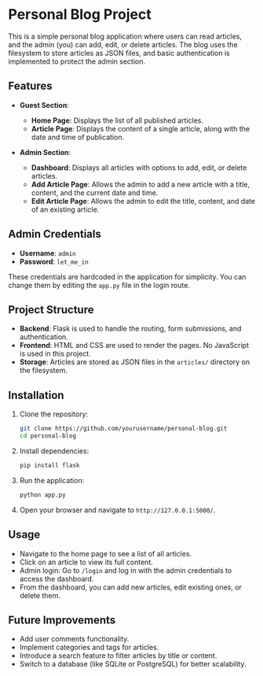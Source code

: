 # Personal Blog Project

This is a simple personal blog application where users can read articles, and the admin (you) can add, edit, or delete articles. The blog uses the filesystem to store articles as JSON files, and basic authentication is implemented to protect the admin section.

## Features

- **Guest Section**:
  - **Home Page**: Displays the list of all published articles.
  - **Article Page**: Displays the content of a single article, along with the date and time of publication.
  
- **Admin Section**:
  - **Dashboard**: Displays all articles with options to add, edit, or delete articles.
  - **Add Article Page**: Allows the admin to add a new article with a title, content, and the current date and time.
  - **Edit Article Page**: Allows the admin to edit the title, content, and date of an existing article.

## Admin Credentials

- **Username**: `admin`
- **Password**: `let_me_in`

These credentials are hardcoded in the application for simplicity. You can change them by editing the `app.py` file in the login route.

## Project Structure

- **Backend**: Flask is used to handle the routing, form submissions, and authentication.
- **Frontend**: HTML and CSS are used to render the pages. No JavaScript is used in this project.
- **Storage**: Articles are stored as JSON files in the `articles/` directory on the filesystem.

## Installation

1. Clone the repository:

    ```bash
    git clone https://github.com/yourusername/personal-blog.git
    cd personal-blog
    ```

2. Install dependencies:

    ```bash
    pip install flask
    ```

3. Run the application:

    ```bash
    python app.py
    ```

4. Open your browser and navigate to `http://127.0.0.1:5000/`.

## Usage

- Navigate to the home page to see a list of all articles.
- Click on an article to view its full content.
- Admin login: Go to `/login` and log in with the admin credentials to access the dashboard.
- From the dashboard, you can add new articles, edit existing ones, or delete them.

## Future Improvements

- Add user comments functionality.
- Implement categories and tags for articles.
- Introduce a search feature to filter articles by title or content.
- Switch to a database (like SQLite or PostgreSQL) for better scalability.

